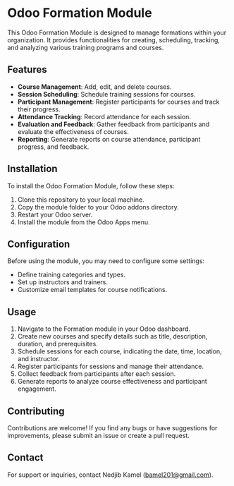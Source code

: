 # Odoo Formation Module

This Odoo Formation Module is designed to manage formations within your organization. It provides functionalities for creating, scheduling, tracking, and analyzing various training programs and courses.

## Features

- **Course Management**: Add, edit, and delete courses.
- **Session Scheduling**: Schedule training sessions for courses.
- **Participant Management**: Register participants for courses and track their progress.
- **Attendance Tracking**: Record attendance for each session.
- **Evaluation and Feedback**: Gather feedback from participants and evaluate the effectiveness of courses.
- **Reporting**: Generate reports on course attendance, participant progress, and feedback.

## Installation

To install the Odoo Formation Module, follow these steps:

1. Clone this repository to your local machine.
2. Copy the module folder to your Odoo addons directory.
3. Restart your Odoo server.
4. Install the module from the Odoo Apps menu.

## Configuration

Before using the module, you may need to configure some settings:

- Define training categories and types.
- Set up instructors and trainers.
- Customize email templates for course notifications.

## Usage

1. Navigate to the Formation module in your Odoo dashboard.
2. Create new courses and specify details such as title, description, duration, and prerequisites.
3. Schedule sessions for each course, indicating the date, time, location, and instructor.
4. Register participants for sessions and manage their attendance.
5. Collect feedback from participants after each session.
6. Generate reports to analyze course effectiveness and participant engagement.

## Contributing

Contributions are welcome! If you find any bugs or have suggestions for improvements, please submit an issue or create a pull request.



## Contact

For support or inquiries, contact Nedjib Kamel  (bamel201@gmail.com).

